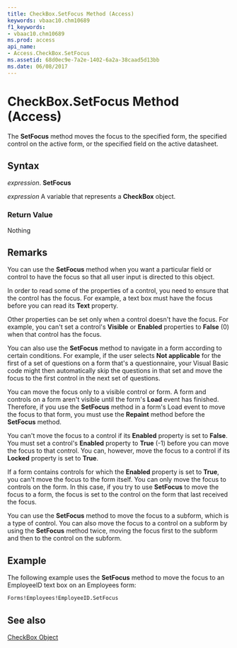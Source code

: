 ```yaml
---
title: CheckBox.SetFocus Method (Access)
keywords: vbaac10.chm10689
f1_keywords:
- vbaac10.chm10689
ms.prod: access
api_name:
- Access.CheckBox.SetFocus
ms.assetid: 68d0ec9e-7a2e-1402-6a2a-38caad5d13bb
ms.date: 06/08/2017
---
```



# CheckBox.SetFocus Method (Access)

The  **SetFocus** method moves the focus to the specified form, the specified control on the active form, or the specified field on the active datasheet.


## Syntax

 _expression_. **SetFocus**

 _expression_ A variable that represents a **CheckBox** object.


### Return Value

Nothing


## Remarks

You can use the  **SetFocus** method when you want a particular field or control to have the focus so that all user input is directed to this object.

In order to read some of the properties of a control, you need to ensure that the control has the focus. For example, a text box must have the focus before you can read its  **Text** property.

Other properties can be set only when a control doesn't have the focus. For example, you can't set a control's  **Visible** or **Enabled** properties to **False** (0) when that control has the focus.

You can also use the  **SetFocus** method to navigate in a form according to certain conditions. For example, if the user selects **Not applicable** for the first of a set of questions on a form that's a questionnaire, your Visual Basic code might then automatically skip the questions in that set and move the focus to the first control in the next set of questions.

You can move the focus only to a visible control or form. A form and controls on a form aren't visible until the form's  **Load** event has finished. Therefore, if you use the **SetFocus** method in a form's Load event to move the focus to that form, you must use the **Repaint** method before the **SetFocus** method.

You can't move the focus to a control if its  **Enabled** property is set to **False**. You must set a control's **Enabled** property to **True** (-1) before you can move the focus to that control. You can, however, move the focus to a control if its **Locked** property is set to **True**.

If a form contains controls for which the  **Enabled** property is set to **True**, you can't move the focus to the form itself. You can only move the focus to controls on the form. In this case, if you try to use **SetFocus** to move the focus to a form, the focus is set to the control on the form that last received the focus.

You can use the  **SetFocus** method to move the focus to a subform, which is a type of control. You can also move the focus to a control on a subform by using the **SetFocus** method twice, moving the focus first to the subform and then to the control on the subform.


## Example

The following example uses the  **SetFocus** method to move the focus to an EmployeeID text box on an Employees form:


```vb
Forms!Employees!EmployeeID.SetFocus
```


## See also


[CheckBox Object](Access.CheckBox.md)

